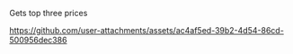 Gets top three prices



https://github.com/user-attachments/assets/ac4af5ed-39b2-4d54-86cd-500956dec386


